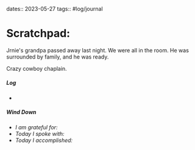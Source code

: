 dates:: 2023-05-27
tags:: #log/journal 

# Scratchpad:

Jrnie's grandpa passed away last night. We were all in the room. He was surrounded by family, and he was ready.

Crazy cowboy chaplain.




##### Log
- 

##### Wind Down
- *I am grateful for:* 
- *Today I spoke with:* 
- *Today I accomplished:* 



